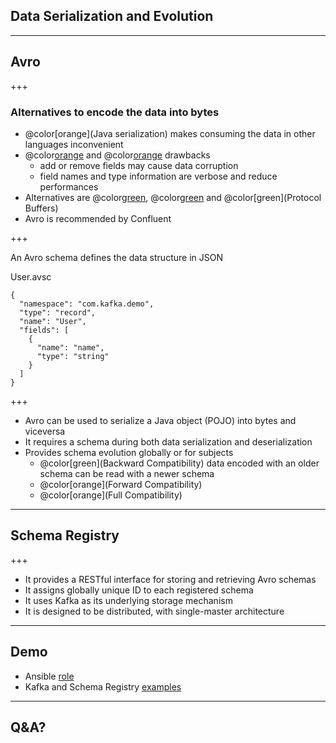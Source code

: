 ## Data Serialization and Evolution

---

## Avro

+++

### Alternatives to encode the data into bytes

* @color[orange](Java serialization) makes consuming the data in other languages inconvenient
* @color[orange](XML) and @color[orange](JSON) drawbacks
  - add or remove fields may cause data corruption
  - field names and type information are verbose and reduce performances
* Alternatives are @color[green](Avro), @color[green](Thrift) and @color[green](Protocol Buffers)
* Avro is recommended by Confluent

+++

An Avro schema defines the data structure in JSON

User.avsc
```
{
  "namespace": "com.kafka.demo",
  "type": "record",
  "name": "User",
  "fields": [
    {
      "name": "name",
      "type": "string"
    }
  ]
}
```

+++

* Avro can be used to serialize a Java object (POJO) into bytes and viceversa
* It requires a schema during both data serialization and deserialization
* Provides schema evolution globally or for subjects
  - @color[green](Backward Compatibility) data encoded with an older schema can be read with a newer schema
  - @color[orange](Forward Compatibility)
  - @color[orange](Full Compatibility)

---

## Schema Registry

+++

* It provides a RESTful interface for storing and retrieving Avro schemas
* It assigns globally unique ID to each registered schema
* It uses Kafka as its underlying storage mechanism
* It is designed to be distributed, with single-master architecture

---

## Demo

* Ansible [role](https://github.com/niqdev/devops/tree/master/ansible/data/roles/schema-registry#schema-registry)
* Kafka and Schema Registry [examples](https://github.com/niqdev/kafka-demo#schema-registry)

---

## Q&A?
